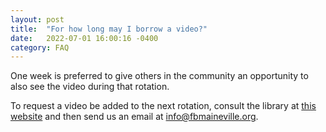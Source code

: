 ```yaml
---
layout: post
title:  "For how long may I borrow a video?"
date:   2022-07-01 16:00:16 -0400
category: FAQ
---
```

One week is preferred to give others in the community an opportunity to also see the video during that rotation.  

To request a video be added to the next rotation, consult the library at [this website][library] and then send us an email at [info@fbmaineville.org][fbm_email]. 

[fbm_email]: info@fbmaineville.org
[library]: need-link